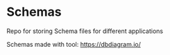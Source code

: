# Schemas
Repo for storing Schema files for different applications

Schemas made with tool: https://dbdiagram.io/
